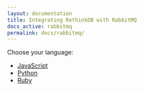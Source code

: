 ```yaml
---
layout: documentation
title: Integrating RethinkDB with RabbitMQ
docs_active: rabbitmq
permalink: docs/rabbitmq/
---
```

Choose your language:

- [JavaScript](javascript/)
- [Python](python/)
- [Ruby](ruby/)
